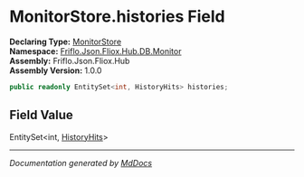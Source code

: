 ﻿<!--  
  <auto-generated>   
    The contents of this file were generated by a tool.  
    Changes to this file may be list if the file is regenerated  
  </auto-generated>   
-->

# MonitorStore.histories Field

**Declaring Type:** [MonitorStore](../index.md)  
**Namespace:** [Friflo.Json.Fliox.Hub.DB.Monitor](../../index.md)  
**Assembly:** Friflo.Json.Fliox.Hub  
**Assembly Version:** 1.0.0

```csharp
public readonly EntitySet<int, HistoryHits> histories;
```

## Field Value

EntitySet\<int, [HistoryHits](../../HistoryHits/index.md)\>

___

*Documentation generated by [MdDocs](https://github.com/ap0llo/mddocs)*

